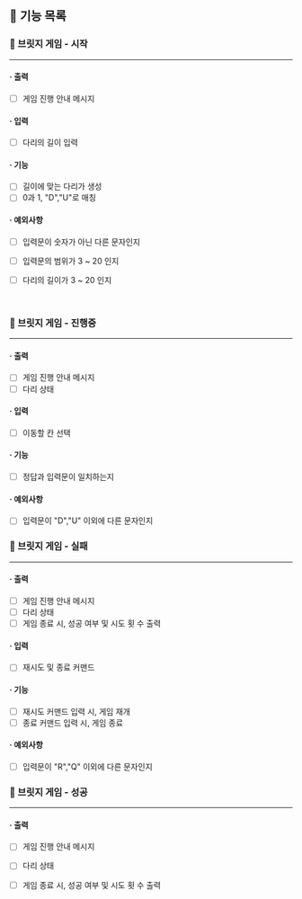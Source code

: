 ## 🚀 기능 목록

### 🔽 브릿지 게임 - 시작

***

#### · 출력

- [ ] 게임 진행 안내 메시지

#### · 입력

- [ ] 다리의 길이 입력

#### · 기능

- [ ] 길이에 맞는 다리가 생성
- [ ] 0과 1, "D","U"로 매칭

#### · 예외사항

- [ ] 입력문이 숫자가 아닌 다른 문자인지
- [ ] 입력문의 범위가 3 ~ 20 인지
- [ ] 다리의 길이가 3 ~ 20 인지

  <br>

### 🔽 브릿지 게임 - 진행중

***

#### · 출력

- [ ] 게임 진행 안내 메시지
- [ ] 다리 상태

#### · 입력

- [ ] 이동할 칸 선택

#### · 기능

- [ ] 정답과 입력문이 일치하는지

#### · 예외사항

- [ ] 입력문이 "D","U" 이외에 다른 문자인지
  <br>

### 🔽 브릿지 게임 - 실패

***

#### · 출력

- [ ] 게임 진행 안내 메시지
- [ ] 다리 상태
- [ ] 게임 종료 시, 성공 여부 및 시도 횟 수 출력

#### · 입력

- [ ] 재시도 및 종료 커맨드

#### · 기능

- [ ] 재시도 커맨드 입력 시, 게임 재개
- [ ] 종료 커맨드 입력 시, 게임 종료

#### · 예외사항

- [ ] 입력문이 "R","Q" 이외에 다른 문자인지
  <br>

### 🔽 브릿지 게임 - 성공

***

#### · 출력

- [ ] 게임 진행 안내 메시지
- [ ] 다리 상태
- [ ] 게임 종료 시, 성공 여부 및 시도 횟 수 출력

  <br>